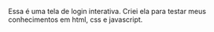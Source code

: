 Essa é uma tela de login interativa. Criei ela para testar meus conhecimentos em html, css e javascript.